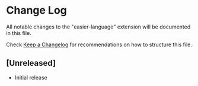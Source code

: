 # Change Log

All notable changes to the "easier-language" extension will be documented in this file.

Check [Keep a Changelog](http://keepachangelog.com/) for recommendations on how to structure this file.

## [Unreleased]

- Initial release